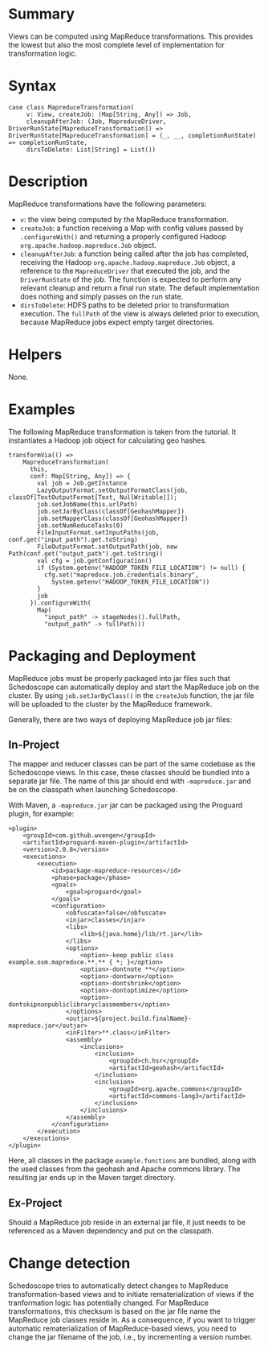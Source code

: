 # Summary

Views can be computed using MapReduce transformations. This provides the lowest but also the most complete level of implementation for transformation logic. 

# Syntax

    case class MapreduceTransformation(
         v: View, createJob: (Map[String, Any]) => Job,     
         cleanupAfterJob: (Job, MapreduceDriver, DriverRunState[MapreduceTransformation]) => DriverRunState[MapreduceTransformation] = (_, __, completionRunState) => completionRunState,
         dirsToDelete: List[String] = List())

# Description

MapReduce transformations have the following parameters:
* `v`: the view being computed by the MapReduce transformation.
* `createJob`: a function receiving a Map with config values passed by `.configureWith()` and returning a properly configured Hadoop `org.apache.hadoop.mapreduce.Job` object.
* `cleanupAfterJob`: a function being called after the job has completed, receiving the Hadoop `org.apache.hadoop.mapreduce.Job` object, a reference to the `MapreduceDriver` that executed the job, and the `DriverRunState` of the job. The function is expected to perform any relevant cleanup and return a final run state.  The default implementation does nothing and simply passes on the run state.
* `dirsToDelete`: HDFS paths to be deleted prior to transformation execution. The `fullPath` of the view is always deleted prior to execution, because MapReduce jobs expect empty target directories.

# Helpers

None.

# Examples

The following MapReduce transformation is taken from the tutorial. It instantiates a Hadoop job object for calculating geo hashes.

    transformVia(() =>
        MapreduceTransformation(
          this,
          conf: Map[String, Any]) => {
            val job = Job.getInstance
            LazyOutputFormat.setOutputFormatClass(job, classOf[TextOutputFormat[Text, NullWritable]]);
            job.setJobName(this.urlPath)
            job.setJarByClass(classOf[GeohashMapper])
            job.setMapperClass(classOf[GeohashMapper])
            job.setNumReduceTasks(0)
            FileInputFormat.setInputPaths(job, conf.get("input_path").get.toString)
            FileOutputFormat.setOutputPath(job, new Path(conf.get("output_path").get.toString))
            val cfg = job.getConfiguration()
            if (System.getenv("HADOOP_TOKEN_FILE_LOCATION") != null) {
              cfg.set("mapreduce.job.credentials.binary",
                System.getenv("HADOOP_TOKEN_FILE_LOCATION"))
            }
            job
          }).configureWith(
            Map(
              "input_path" -> stageNodes().fullPath,
              "output_path" -> fullPath)))

# Packaging and Deployment

MapReduce jobs must be properly packaged into jar files such that Schedoscope can automatically deploy and start the MapReduce job on the cluster. By using `job.setJarByClass()` in the `createJob` function, the jar file will be uploaded to the cluster by the MapReduce framework.

Generally, there are two ways of deploying MapReduce job jar files:

## In-Project

The mapper and reducer classes can be part of the same codebase as the Schedoscope views. In this case, these classes should be bundled into a separate jar file. The name of this jar should end with `-mapreduce.jar` and be on the classpath when launching Schedoscope. 

With Maven, a `-mapreduce.jar` jar can be packaged using the Proguard plugin, for example:

    <plugin>
        <groupId>com.github.wvengen</groupId>
        <artifactId>proguard-maven-plugin</artifactId>
        <version>2.0.8</version>
        <executions>
            <execution>
                <id>package-mapreduce-resources</id>
                <phase>package</phase>
                <goals>
                    <goal>proguard</goal>
                </goals>
                <configuration>
                    <obfuscate>false</obfuscate>
                    <injar>classes</injar>
                    <libs>
                        <lib>${java.home}/lib/rt.jar</lib>
                    </libs>
                    <options>
                        <option>-keep public class example.osm.mapreduce.**.** { *; }</option>
                        <option>-dontnote **</option>
                        <option>-dontwarn</option>
                        <option>-dontshrink</option>
                        <option>-dontoptimize</option>
                        <option>-dontskipnonpubliclibraryclassmembers</option>
                    </options>
                    <outjar>${project.build.finalName}-mapreduce.jar</outjar>
                    <inFilter>**.class</inFilter>
                    <assembly>
                        <inclusions>
                            <inclusion>
                                <groupId>ch.hsr</groupId>
                                <artifactId>geohash</artifactId>
                            </inclusion>
                            <inclusion>
                                <groupId>org.apache.commons</groupId>
                                <artifactId>commons-lang3</artifactId>
                            </inclusion>
                        </inclusions>
                    </assembly>
                </configuration>
            </execution>
        </executions>
    </plugin>

Here, all classes in the package `example.functions` are bundled, along with the used classes from the geohash and Apache commons library. The resulting jar ends up in the Maven target directory.

## Ex-Project

Should a MapReduce job reside in an external jar file, it just needs to be referenced as a Maven dependency and put on the classpath. 

# Change detection

Schedoscope tries to automatically detect changes to MapReduce transformation-based views and to initiate rematerialization of views if the tranformation logic has potentially changed. For MapReduce transformations, this checksum is based on the jar file name the MapReduce job classes reside in. As a consequence, if you want to trigger automatic rematerialization of MapReduce-based views, you need to change the jar filename of the job, i.e., by incrementing a version number.